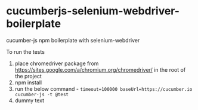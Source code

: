 # cucumberjs-selenium-webdriver-boilerplate
cucumber-js npm boilerplate with selenium-webdriver

To run the tests

1. place chromedriver package from https://sites.google.com/a/chromium.org/chromedriver/ in the root of the project
2. npm install
3. run the below command - `timeout=100000 baseUrl=https://cucumber.io  cucumber-js -t @test`
4. dummy text

